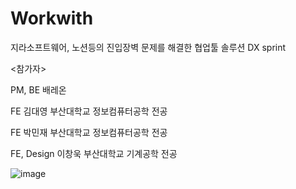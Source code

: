 # Workwith
지라소프트웨어, 노션등의 진입장벽 문제를 해결한 협업툴 솔루션
DX sprint



<참가자>

PM, BE     배레온 

FE         김대영 부산대학교 정보컴퓨터공학 전공

FE         박민재 부산대학교 정보컴퓨터공학 전공

FE, Design 이창욱 부산대학교 기계공학 전공





![image](https://github.com/Leonheart0910/Workwith/assets/60617686/92cb4085-e5dd-46ce-8825-15a05f8d5ef8)
